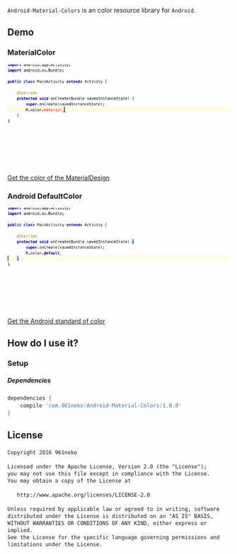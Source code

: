 `Android-Material-Colors` is an color resource library for `Android`.

Demo
---

### MaterialColor
![Demo](art/demo_material.gif)

[Get the color of the MaterialDesign](https://www.google.com/design/spec/style/color.html)

### Android DefaultColor
![Demo](art/demo_default.gif)

[Get the Android standard of color](https://developer.android.com/intl/ja/reference/android/graphics/Color.html)

How do I use it?
---

### Setup

##### Dependencies
```groovy
dependencies {
    compile 'com.961neko:Android-Material-Colors:1.0.0'
}
```

License
-------

    Copyright 2016 961neko

    Licensed under the Apache License, Version 2.0 (the "License");
    you may not use this file except in compliance with the License.
    You may obtain a copy of the License at

       http://www.apache.org/licenses/LICENSE-2.0

    Unless required by applicable law or agreed to in writing, software
    distributed under the License is distributed on an "AS IS" BASIS,
    WITHOUT WARRANTIES OR CONDITIONS OF ANY KIND, either express or implied.
    See the License for the specific language governing permissions and
    limitations under the License.
